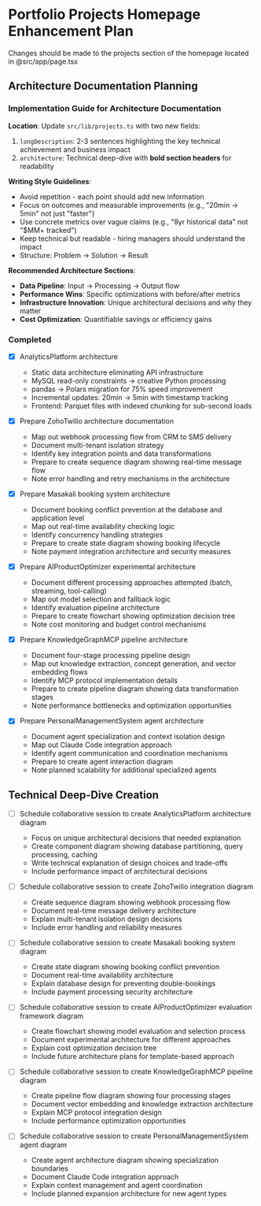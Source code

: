 # Portfolio Projects Homepage Enhancement Plan

Changes should be made to the projects section of the homepage located in @src/app/page.tsx


## Architecture Documentation Planning

### Implementation Guide for Architecture Documentation
**Location**: Update `src/lib/projects.ts` with two new fields:
1. `longDescription`: 2-3 sentences highlighting the key technical achievement and business impact
2. `architecture`: Technical deep-dive with **bold section headers** for readability

**Writing Style Guidelines**:
- Avoid repetition - each point should add new information
- Focus on outcomes and measurable improvements (e.g., "20min → 5min" not just "faster")
- Use concrete metrics over vague claims (e.g., "8yr historical data" not "$MM+ tracked")
- Keep technical but readable - hiring managers should understand the impact
- Structure: Problem → Solution → Result

**Recommended Architecture Sections**:
- **Data Pipeline**: Input → Processing → Output flow
- **Performance Wins**: Specific optimizations with before/after metrics
- **Infrastructure Innovation**: Unique architectural decisions and why they matter
- **Cost Optimization**: Quantifiable savings or efficiency gains

### Completed
- [x] AnalyticsPlatform architecture
  - Static data architecture eliminating API infrastructure
  - MySQL read-only constraints → creative Python processing
  - pandas → Polars migration for 75% speed improvement
  - Incremental updates: 20min → 5min with timestamp tracking
  - Frontend: Parquet files with indexed chunking for sub-second loads

- [x] Prepare ZohoTwilio architecture documentation
  - Map out webhook processing flow from CRM to SMS delivery
  - Document multi-tenant isolation strategy
  - Identify key integration points and data transformations
  - Prepare to create sequence diagram showing real-time message flow
  - Note error handling and retry mechanisms in the architecture

- [x] Prepare Masakali booking system architecture
  - Document booking conflict prevention at the database and application level
  - Map out real-time availability checking logic
  - Identify concurrency handling strategies
  - Prepare to create state diagram showing booking lifecycle
  - Note payment integration architecture and security measures

- [x] Prepare AIProductOptimizer experimental architecture
  - Document different processing approaches attempted (batch, streaming, tool-calling)
  - Map out model selection and fallback logic
  - Identify evaluation pipeline architecture
  - Prepare to create flowchart showing optimization decision tree
  - Note cost monitoring and budget control mechanisms

- [x] Prepare KnowledgeGraphMCP pipeline architecture
  - Document four-stage processing pipeline design
  - Map out knowledge extraction, concept generation, and vector embedding flows
  - Identify MCP protocol implementation details
  - Prepare to create pipeline diagram showing data transformation stages
  - Note performance bottlenecks and optimization opportunities

- [x] Prepare PersonalManagementSystem agent architecture
  - Document agent specialization and context isolation design
  - Map out Claude Code integration approach
  - Identify agent communication and coordination mechanisms
  - Prepare to create agent interaction diagram
  - Note planned scalability for additional specialized agents

## Technical Deep-Dive Creation

- [ ] Schedule collaborative session to create AnalyticsPlatform architecture diagram
  - Focus on unique architectural decisions that needed explanation
  - Create component diagram showing database partitioning, query processing, caching
  - Write technical explanation of design choices and trade-offs
  - Include performance impact of architectural decisions

- [ ] Schedule collaborative session to create ZohoTwilio integration diagram
  - Create sequence diagram showing webhook processing flow
  - Document real-time message delivery architecture
  - Explain multi-tenant isolation design decisions
  - Include error handling and reliability measures

- [ ] Schedule collaborative session to create Masakali booking system diagram
  - Create state diagram showing booking conflict prevention
  - Document real-time availability architecture
  - Explain database design for preventing double-bookings
  - Include payment processing security architecture

- [ ] Schedule collaborative session to create AIProductOptimizer evaluation framework diagram
  - Create flowchart showing model evaluation and selection process
  - Document experimental architecture for different approaches
  - Explain cost optimization decision tree
  - Include future architecture plans for template-based approach

- [ ] Schedule collaborative session to create KnowledgeGraphMCP pipeline diagram
  - Create pipeline flow diagram showing four processing stages
  - Document vector embedding and knowledge extraction architecture
  - Explain MCP protocol integration design
  - Include performance optimization opportunities

- [ ] Schedule collaborative session to create PersonalManagementSystem agent diagram
  - Create agent architecture diagram showing specialization boundaries
  - Document Claude Code integration approach
  - Explain context management and agent coordination
  - Include planned expansion architecture for new agent types